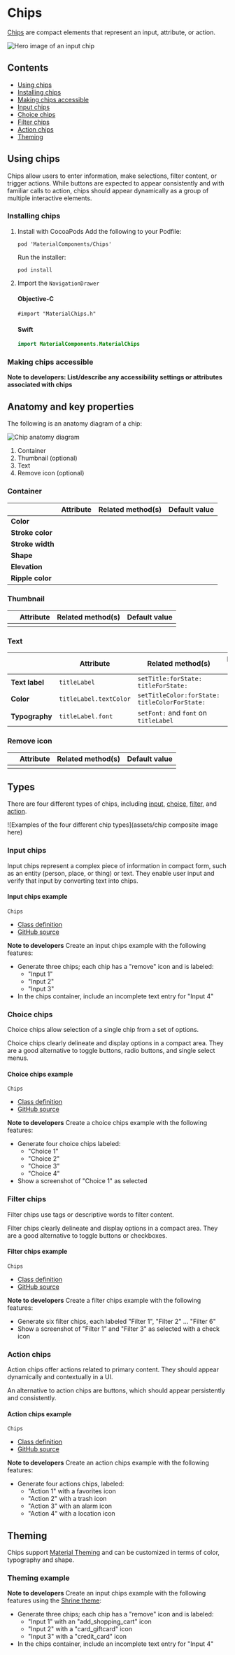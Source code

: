<!--docs:
title: "Material chips"
layout: detail
section: components
excerpt: "Chips are compact elements that represent an input, attribute, or action."
iconId: 
path: /catalog/material-chips/
-->

# Chips

[Chips](https://material.io/components/chips) are compact elements that represent an input, attribute, or action.

![Hero image of an input chip](assets/chips-hero.png)

## Contents

* [Using chips](#using-chips)
* [Installing chips](#installing-chips)
* [Making chips accessible](#making-chips-accessible)
* [Input chips](#input-chips)
* [Choice chips](#choice-chips)
* [Filter chips](#filter-chips)
* [Action chips](#action-chips)
* [Theming](#theming)

## Using chips

Chips allow users to enter information, make selections, filter content, or trigger actions. While buttons are expected to appear consistently and with familiar calls to action, chips should appear dynamically as a group of multiple interactive elements.

### Installing chips

1. Install with CocoaPods
    Add the following to your Podfile:
    ```
    pod 'MaterialComponents/Chips'
    ```

    <!--{: .code-renderer.code-renderer--install }-->
    Run the installer:
    ```
    pod install
    ```
1. Import the `NavigationDrawer`

    <!--<div class="material-code-render" markdown="1">-->

    #### Objective-C
    ```objc
    #import "MaterialChips.h"
    ```
    #### Swift
    ```swift
    import MaterialComponents.MaterialChips
    ```
    <!--</div>-->



### Making chips accessible


**Note to developers: List/describe any accessibility settings or attributes associated with chips**


## Anatomy and key properties

The following is an anatomy diagram of a chip:

![Chip anatomy diagram](assets/chips-anatomy.png)

1. Container
1. Thumbnail (optional)
1. Text
1. Remove icon (optional)

### Container

| &nbsp; | Attribute | Related method(s) | Default value |
| --- | --- | --- | --- |
| **Color** | | | |
| **Stroke color** | | | |
| **Stroke width** | | | |
| **Shape** | | | |
| **Elevation** | | | |
| **Ripple color** | | | |

### Thumbnail

&nbsp;         | Attribute                | Related method(s)                 | Default value
-------------- | ------------------------ | --------------------------------- | -------------
 | | |

### Text

&nbsp;         | Attribute                | Related method(s)                 | Default value
-------------- | ------------------------ | --------------------------------- | -------------
**Text label** | `titleLabel` | `setTitle:forState:`<br/>`titleForState:` | 
**Color**      | `titleLabel.textColor` | `setTitleColor:forState:`<br/>`titleColorForState:` |
**Typography** | `titleLabel.font` | `setFont:` and `font` on `titleLabel` |


### Remove icon

&nbsp;         | Attribute                | Related method(s)                 | Default value
-------------- | ------------------------ | --------------------------------- | -------------
 | | |

## Types

There are four different types of chips, including [input](#input-chips), [choice](#choice-chips), [filter](#filter-chips), and [action](#action-chips).

![Examples of the four different chip types](assets/chip composite image here)

### Input chips

Input chips represent a complex piece of information in compact form, such as an entity (person, place, or thing) or text. They enable user input and verify that input by converting text into chips.

#### Input chips example

`Chips`
* [Class definition](https://material.io/develop/ios/components/chips/api-docs/Classes/MDCChipCollectionViewCell.html)
* [GitHub source](https://github.com/material-components/material-components-ios/tree/develop/components/Chips/src)

**Note to developers** Create an input chips example with the following features:

* Generate three chips; each chip has a "remove" icon and is labeled:
    * "Input 1"
    * "Input 2"
    * "Input 3"
* In the chips container, include an incomplete text entry for "Input 4"


### Choice chips

Choice chips allow selection of a single chip from a set of options.

Choice chips clearly delineate and display options in a compact area. They are a good alternative to toggle buttons, radio buttons, and single select menus.

#### Choice chips example
`Chips`
* [Class definition](https://material.io/develop/ios/components/chips/api-docs/Classes/MDCChipCollectionViewCell.html)
* [GitHub source](https://github.com/material-components/material-components-ios/tree/develop/components/Chips/src)


**Note to developers** Create a choice chips example with the following features:

* Generate four choice chips labeled:
    * "Choice 1"
    * "Choice 2"
    * "Choice 3"
    * "Choice 4"
* Show a screenshot of "Choice 1" as selected

### Filter chips

Filter chips use tags or descriptive words to filter content.

Filter chips clearly delineate and display options in a compact area. They are a good alternative to toggle buttons or checkboxes.


#### Filter chips example

`Chips`
* [Class definition](https://material.io/develop/ios/components/chips/api-docs/Classes/MDCChipCollectionViewCell.html)
* [GitHub source](https://github.com/material-components/material-components-ios/tree/develop/components/Chips/src)

**Note to developers** Create a filter chips example with the following features:

* Generate six filter chips, each labeled "Filter 1", "Filter 2" ... "Filter 6"
* Show a screenshot of "Filter 1" and "Filter 3" as selected with a check icon

### Action chips

Action chips offer actions related to primary content. They should appear dynamically and contextually in a UI.

An alternative to action chips are buttons, which should appear persistently and consistently.


#### Action chips example

`Chips`
* [Class definition](https://material.io/develop/ios/components/chips/api-docs/Classes/MDCChipCollectionViewCell.html)
* [GitHub source](https://github.com/material-components/material-components-ios/tree/develop/components/Chips/src)


**Note to developers** Create an action chips example with the following features:

* Generate four actions chips, labeled:
    * "Action 1" with a favorites icon
    * "Action 2" with a trash icon
    * "Action 3" with an alarm icon
    * "Action 4" with a location icon


## Theming

Chips support [Material Theming](https://material.io/components/chips/#theming) and can be customized in terms of color, typography and shape.

### Theming example

**Note to developers** Create an input chips example with the following features using the [Shrine theme](https://material.io/design/material-studies/shrine.html):

* Generate three chips; each chip has a "remove" icon and is labeled:
    * "Input 1" with an "add\_shopping\_cart" icon
    * "Input 2" with a "card\_giftcard" icon
    * "Input 3" with a "credit\_card" icon
* In the chips container, include an incomplete text entry for "Input 4"


